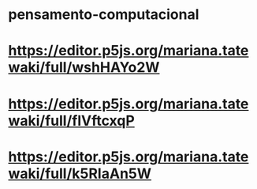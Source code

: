 # pensamento-computacional
# https://editor.p5js.org/mariana.tatewaki/full/wshHAYo2W
# https://editor.p5js.org/mariana.tatewaki/full/flVftcxqP
# https://editor.p5js.org/mariana.tatewaki/full/k5RIaAn5W
